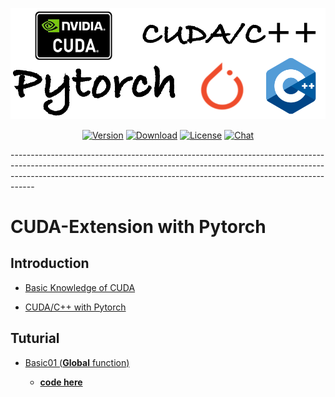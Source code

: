 <p align="center"><img src="https://github.com/moulelin/Pictures/raw/master/logo_cuda.png" width="950px"> </a>

<p align="center">
  <a href="#"><img src="https://img.shields.io/badge/version-1.0.0-green" alt="Version"></a>
  <a href="#"><img src="https://img.shields.io/badge/downloads-git-g" alt="Download"></a>
  <a href="#"><img src="https://img.shields.io/badge/licence-mit-1" alt="License"></a>
  <a href="https://github.com/moulelin/cuda/issues"><img src="https://img.shields.io/badge/chat-issue-1)" alt="Chat"></a>
</p>
------------------------------------------------------------------------------------------------------------------------------------------------------------------------------------------------------------------------------------------------

# CUDA-Extension with Pytorch

## Introduction

* [Basic Knowledge of CUDA](https://github.com/moulelin/CUDA-NEFU/wiki/CUDA-Definition)
   
<!-- * [CUDA/C++ with Pytorch](https://github.com/moulelin/CUDA-NEFU/wiki/CUDA-Grammar) -->

* [CUDA/C++ with Pytorch](https://github.com/moulelin/CUDA-NEFU/wiki/CUDA-Pytorch)

<!-- * [Research Recently](https://github.com/moulelin/CUDA-NEFU/wiki/CUDA-Research) 
-->

## Tuturial

* [Basic01 (**Global** function)](https://github.com/moulelin/CUDA-NEFU/wiki/CUDA-Pytorch)
  - [**code here**](https://github.com/moulelin/cuda/tree/master/basic01)
   


    <!-- * `WIKIPEDIA` Definition: https://en.wikipedia.org/wiki/CUDA*



- Papers used CUDA at conferences CVPR2022
  - [AdaInt](https://github.com/imcharlesy/adaint)

  - [DeepVision3D](https://github.com/dvlab-research/deepvision3d)
  
  - [ShiftGCN](https://github.com/kchengiva/Shift-GCN)
  
  
  - [TwoStageAlign](https://github.com/guoshi28/2stagealign)
  
  - [robustMatch](https://github.com/thinklab-sjtu/robustmatch)
  
  - .............
  
Content of this repository:

- CUDA Definition. 
- CUDA with C++
- CUDA/C++ with Pytorch

## Extension

| Component | Description |
| ---- | --- |
| [**torch**](https://pytorch.org/docs/stable/torch.html) | A Tensor library like NumPy, with strong GPU support |
| [**torch.autograd**](https://pytorch.org/docs/stable/autograd.html) | A tape-based automatic differentiation library that supports all differentiable Tensor operations in torch |
| [**torch.jit**](https://pytorch.org/docs/stable/jit.html) | A compilation stack (TorchScript) to create serializable and optimizable models from PyTorch code  |
| [**torch.nn**](https://pytorch.org/docs/stable/nn.html) | A neural networks library deeply integrated with autograd designed for maximum flexibility |
| [**torch.multiprocessing**](https://pytorch.org/docs/stable/multiprocessing.html) | Python multiprocessing, but with magical memory sharing of torch Tensors across processes. Useful for data loading and Hogwild training |
| [**torch.utils**](https://pytorch.org/docs/stable/data.html) | DataLoader and other utility functions for convenience |



--------------------------------------------------------------------------------
This material is made for presentation purposes for the Group Report of NEFU ICEC -->






